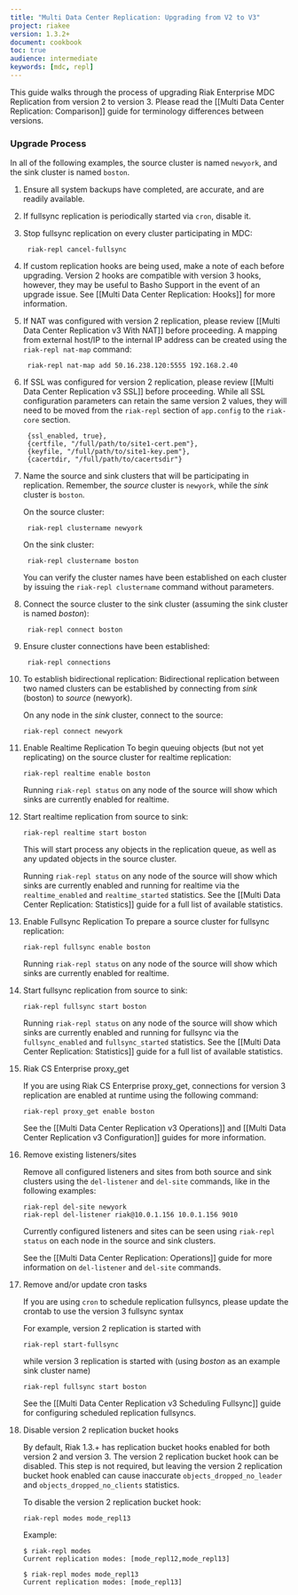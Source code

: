 ```yaml
---
title: "Multi Data Center Replication: Upgrading from V2 to V3"
project: riakee
version: 1.3.2+
document: cookbook
toc: true
audience: intermediate
keywords: [mdc, repl]
---
```


This guide walks through the process of upgrading Riak Enterprise MDC Replication from version 2 to version 3. Please read the [[Multi Data Center Replication: Comparison]] guide for terminology differences between versions.

### Upgrade Process

In all of the following examples, the source cluster is named `newyork`, and the sink cluster is named `boston`.

1. Ensure all system backups have completed, are accurate, and are readily available.
2. If fullsync replication is periodically started via `cron`, disable it.
3. Stop fullsync replication on every cluster participating in MDC:

	    riak-repl cancel-fullsync

4. If custom replication hooks are being used, make a note of each before upgrading. Version 2 hooks are compatible with version 3 hooks, however, they may be useful to Basho Support in the event of an upgrade issue. See [[Multi Data Center Replication: Hooks]] for more information.
5. If NAT was configured with version 2 replication, please review [[Multi Data Center Replication v3 With NAT]] before proceeding. A mapping from external host/IP to the internal IP address can be created using the `riak-repl nat-map` command:

	    riak-repl nat-map add 50.16.238.120:5555 192.168.2.40

6. If SSL was configured for version 2 replication, please review [[Multi Data Center Replication v3 SSL]] before proceeding. While all SSL configuration parameters can retain the same version 2 values, they will need to be moved from the `riak-repl` section of `app.config` to the `riak-core` section.

        {ssl_enabled, true},
        {certfile, "/full/path/to/site1-cert.pem"},
        {keyfile, "/full/path/to/site1-key.pem"},
        {cacertdir, "/full/path/to/cacertsdir"}


7. Name the source and sink clusters that will be participating in replication. Remember, the *source* cluster is `newyork`, while the *sink* cluster is `boston`.

    On the source cluster:

        riak-repl clustername newyork

    On the sink cluster:

        riak-repl clustername boston

    You can verify the cluster names have been established on each cluster by issuing the `riak-repl clustername` command without parameters.

8. Connect the source cluster to the sink cluster (assuming the sink cluster is named *boston*):

        riak-repl connect boston

9. Ensure cluster connections have been established:

        riak-repl connections

10. To establish bidirectional replication: 
    Bidirectional replication between two named clusters can be established by connecting from *sink* (boston) to *source* (newyork).

    On any node in the *sink* cluster, connect to the source:

        riak-repl connect newyork

11. Enable Realtime Replication
	To begin queuing objects (but not yet replicating) on the source cluster for realtime replication:

	    riak-repl realtime enable boston

	Running `riak-repl status` on any node of the source will show which sinks are currently enabled for realtime.

12. Start realtime replication from source to sink:

        riak-repl realtime start boston

	This will start process any objects in the replication queue, as well as any updated objects in the source cluster.

	Running `riak-repl status` on any node of the source will show which sinks are currently enabled and running for realtime via the `realtime_enabled` and `realtime_started` statistics. See the [[Multi Data Center Replication: Statistics]] guide for a full list of available statistics. 

13. Enable Fullsync Replication
	To prepare a source cluster for fullsync replication:
	
	    riak-repl fullsync enable boston

	Running `riak-repl status` on any node of the source will show which sinks are currently enabled for realtime.

14. Start fullsync replication from source to sink:
	
        riak-repl fullsync start boston

	Running `riak-repl status` on any node of the source will show which sinks are currently enabled and running for fullsync via the `fullsync_enabled` and `fullsync_started` statistics. See the [[Multi Data Center Replication: Statistics]] guide for a full list of available statistics. 

15. Riak CS Enterprise proxy_get 

	If you are using Riak CS Enterprise proxy_get, connections for version 3 replication are enabled at runtime using the following command:

	    riak-repl proxy_get enable boston
	
	See the [[Multi Data Center Replication v3 Operations]] and [[Multi Data Center Replication v3 Configuration]] guides for more information.

16. Remove existing listeners/sites
  
    Remove all configured listeners and sites from both source and sink clusters using the `del-listener` and `del-site` commands, like in the following examples:

        riak-repl del-site newyork
        riak-repl del-listener riak@10.0.1.156 10.0.1.156 9010

    Currently configured listeners and sites can be seen using `riak-repl status` on each node in the source and sink clusters.

    See the [[Multi Data Center Replication: Operations]] guide for more information on `del-listener` and `del-site` commands.

17. Remove and/or update cron tasks

    If you are using `cron` to schedule replication fullsyncs, please update the crontab to use the version 3 fullsync syntax

    For example, version 2 replication is started with

        riak-repl start-fullsync

    while version 3 replication is started with (using *boston* as an example sink cluster name)

        riak-repl fullsync start boston

    See the [[Multi Data Center Replication v3 Scheduling Fullsync]] guide for configuring scheduled replication fullsyncs.

18. Disable version 2 replication bucket hooks

	By default, Riak 1.3.+ has replication bucket hooks enabled for both version 2 and version 3. The version 2 replication bucket hook can be disabled. This step is not required, but leaving the version 2 replication bucket hook enabled can cause inaccurate `objects_dropped_no_leader` and `objects_dropped_no_clients` statistics.

	To disable the version 2 replication bucket hook:

	    riak-repl modes mode_repl13

	Example:

    ```
    $ riak-repl modes
    Current replication modes: [mode_repl12,mode_repl13]

    $ riak-repl modes mode_repl13
    Current replication modes: [mode_repl13]
    ```
